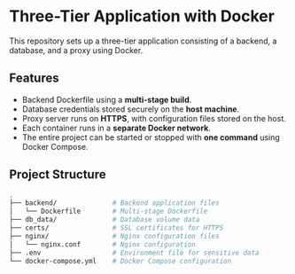 # Three-Tier Application with Docker

This repository sets up a three-tier application consisting of a backend, a database, and a proxy using Docker. 

## Features

- Backend Dockerfile using a **multi-stage build**.
- Database credentials stored securely on the **host machine**.
- Proxy server runs on **HTTPS**, with configuration files stored on the host.
- Each container runs in a **separate Docker network**.
- The entire project can be started or stopped with **one command** using Docker Compose.

## Project Structure

```bash
.
├── backend/              # Backend application files
│   └── Dockerfile        # Multi-stage Dockerfile
├── db_data/              # Database volume data
├── certs/                # SSL certificates for HTTPS
├── nginx/                # Nginx configuration files
│   └── nginx.conf        # Nginx configuration
├── .env                  # Environment file for sensitive data
└── docker-compose.yml    # Docker Compose configuration
